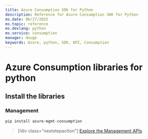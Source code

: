 ```yaml
---
title: Azure Consumption SDK for Python
description: Reference for Azure Consumption SDK for Python
ms.date: 06/27/2025
ms.topic: reference
ms.devlang: python
ms.service: consumption
manager: douge
keywords: Azure, python, SDK, API, Consumption
---
```

# Azure Consumption libraries for python

## Install the libraries


### Management

```bash
pip install azure-mgmt-consumption
```
> [!div class="nextstepaction"]
> [Explore the Management APIs](/python/api/azure-mgmt-consumption)